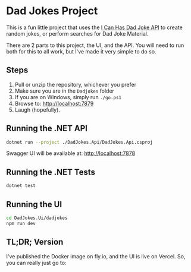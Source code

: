 # Dad Jokes Project

This is a fun little project that uses the [I Can Has Dad Joke API](https://icanhazdadjoke.com/api) to create random jokes, or perform searches for Dad Joke Material.

There are 2 parts to this project, the UI, and the API. You will need to run both for this to all work, but I've made it very simple to do so.

## Steps

1. Pull or unzip the repository, whichever you prefer
1. Make sure you are in the `Dadjokes` folder
1. If you are on Windows, simply run `./go.ps1`
1. Browse to: [http://localhost:7879](http://localhost:7879)
1. Laugh (hopefully).

## Running the .NET API

```bash
dotnet run --project ./DadJokes.Api/DadJokes.Api.csproj
```

Swagger UI will be available at: [http://localhost:7878](http://localhost:7878)

## Running the .NET Tests

```bash
dotnet test
```

## Running the UI

```bash
cd DadJokes.Ui/dadjokes
npm run dev
```

## TL;DR; Version

I've published the Docker image on fly.io, and the UI is live on Vercel. So, you can really just go to:


